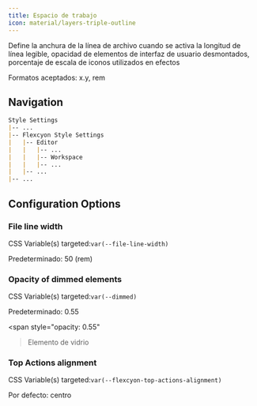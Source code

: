 ```yaml
---
title: Espacio de trabajo
icon: material/layers-triple-outline
---
```


Define la anchura de la línea de archivo cuando se activa la longitud de línea legible, opacidad de elementos de interfaz de usuario desmontados, porcentaje de escala de iconos utilizados en efectos

Formatos aceptados: x.y, rem

## Navigation
```md
Style Settings
|-- ...
|-- Flexcyon Style Settings
|   |-- Editor
|   |   |-- ...
|   |   |-- Workspace
|   |   |-- ...
|   |-- ...
|-- ...
```

## Configuration Options

### File line width
CSS Variable(s) targeted:`var(--file-line-width)`

Predeterminado: 50 (rem)

### Opacity of dimmed elements
CSS Variable(s) targeted:`var(--dimmed)`

Predeterminado: 0.55

<span style="opacity: 0.55"
>Elemento de vidrio</span>

### Top Actions alignment
CSS Variable(s) targeted:`var(--flexcyon-top-actions-alignment)`

Por defecto: centro